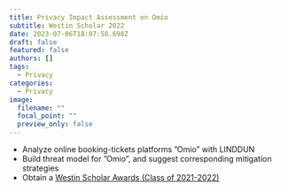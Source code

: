 ```yaml
---
title: Privacy Impact Assessment on Omio
subtitle: Westin Scholar 2022
date: 2023-07-06T18:07:58.698Z
draft: false
featured: false
authors: []
tags:
  - Privacy
categories:
  - Privacy
image:
  filename: ""
  focal_point: ""
  preview_only: false
---
```

* Analyze online booking-tickets platforms ”Omio” with LINDDUN
* Build threat model for ”Omio”, and suggest corresponding mitigation strategies
* Obtain a [Westin Scholar Awards (Class of 2021-2022)](https://iapp.org/resources/article/westin-scholar-awards/)